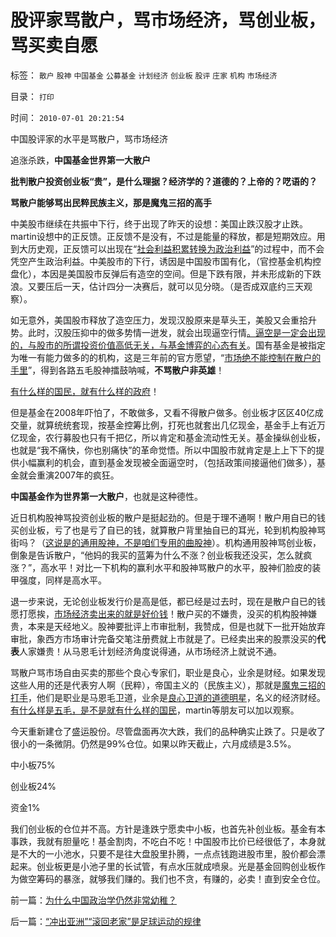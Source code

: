 # 股评家骂散户，骂市场经济，骂创业板，骂买卖自愿

标签： `散户` `股神` `中国基金` `公募基金` `计划经济` `创业板` `股评` `庄家` `机构` `市场经济` 

目录： `打印`

时间： `2010-07-01 20:21:54`

中国股评家的水平是骂散户，骂市场经济

追涨杀跌，**中国基金世界第一大散户**

**批判散户投资创业板“贵”，是什么理据？经济学的？道德的？上帝的？呓语的？**

**骂散户能够骂出民粹民族主义，那是魔鬼三招的高手**



中美股市继续在共振中下行，终于出现了昨天的设想：美国止跌汉股才止跌。martin设想中的正反馈。正反馈不是没有，不过是能量的释放，都是短期效应。用到大历史观，正反馈可以出现在“[社会利益积累转换为政治利益](../../../2010/6/30/人权是民主的最基础因素和政治挂帅.md)”的过程中，而不会凭空产生政治利益。中美股市的下行，诱因是中国股市国有化，（官控基金机构控盘化），本因是美国股市反弹后有造空的空间。但是下跌有限，并未形成新的下跌浪。又要压后一天，估计四分一决赛后，就可以见分晓。（是否成双底约三天观察）。

如无意外，美国股市释放了造空压力，发现汉股原来是草头王，美股又会重拾升势。此时，汉股压抑中的做多势情一迸发，就会出现逼空行情[。逼空是一定会出现的，与股市的所谓投资价值高低无关，与基金博弈的心态有关](../../../2010/6/9/评卢麒元《制高点》.md)。国有基金是被指定为唯一有能力做多的的机构，这是三年前的官方愿望，“[市场绝不能控制在散户的手里](../../../2010/6/23/市场干预：A股机构化和机构散户化.md)”，得到各路五毛股神擂鼓呐喊，**不骂散户非英雄**！

[有什么样的国民，就有什么样的政府](../../../2010/3/3/《大义觉迷录》监督舆论.md)！

但是基金在2008年吓怕了，不敢做多，又看不得散户做多。创业板才区区40亿成交量，就算统统套现，按基金控筹比例，打死也就套出几亿现金，基金手上有近万亿现金，农行募股也只有千把亿，所以肯定和基金流动性无关。基金操纵创业板，也就是“我不痛快，你也别痛快”的革命觉悟。所以中国股市就肯定是上上下下的提供小幅赢利的机会，直到基金发现被全面逼空时，（包括政策间接逼他们做多），基金就会重演2007年的疯狂。

**中国基金作为世界第一大散户**，也就是这种德性。

近日机构股神骂投资创业板的散户是挺起劲的。但是于理不通啊！散户用自已的钱买创业板，亏了也是亏了自已的钱，就算散户背里抽自已的耳光，轮到机构股神骂街吗？（[这说是的通用股神，不是咱们专用的曲股神](../../../2010/6/30/股评家是股神炼成的.md)）。机构通用股神骂创业板，倒象是告诉散户，“他妈的我买的蓝筹为什么不涨？创业板我还没买，怎么就疯涨？”，高水平！对比一下机构的赢利水平和股神骂散户的水平，股神们脸皮的装甲强度，同样是高水平。

退一步来说，无论创业板发行价是高是低，都已经是过去时，现在是散户自已的钱愿打愿挨，[市场经济卖出来的就是好价钱](../../../2010/5/26/指数期货的交换同样创造价值.md)！散户买的不嫌贵，没买的机构股神嫌贵，本来是天经地义。股神要批评上市审批制，我赞成，但是也就下一批开始放弃审批，象西方市场审计完备交笔注册费就上市就是了。已经卖出来的股票没买的**代表**人家嫌贵！从马恩毛计划经济角度说得通，从市场经济上就说不通。

骂散户骂市场自由买卖的那些个良心专家们，职业是良心，业余是财经。如果发现这些人用的还是代表穷人啊（民粹），帝国主义的（民族主义），那就是[魔鬼三招的打手](../../../2010/3/19/魔鬼三招！中国顶得了几招？.md)，他们是职业是马恩毛卫道，业余是[良心卫道的道德明星](../../../2009/9/28/示形于外实侵于内的爱国道德明星.md)，名义的经济财经。[有什么样是五毛，是不是就有什么样的国民](../../../2010/4/15/“反对派”不是“对抗派”.md)，martin等朋友可以加以观察。

今天重新建仓了盛运股份。尽管盘面再次大跌，我们的品种确实止跌了。只是收了很小的一条微阴。仍然是99%仓位。如果以昨天截止，六月成绩是3.5%。

中小板75%

创业板24%

资金1%

我们创业板的仓位并不高。方针是逢跌宁愿卖中小板，也首先补创业板。基金有本事跌，我就有胆量吃！基金割肉，不吃白不吃！中国股市比价已经很低了，本身就是不大的一小池水，只要不是往大盘股里扑腾，一点点钱跑进股市里，股价都会漂起来。创业板更是小池子里的长试管，有点水压就成喷泉。光是基金回购创业板作为做空筹码的暴涨，就够我们赚的。我们也不贪，有赚的，必卖！直到安全仓位。



前一篇：[为什么中国政治学仍然非常幼稚？](../../../2010/6/30/为什么中国政治学仍然非常幼稚？.md)

后一篇：[“冲出亚洲”“滚回老家”是足球运动的规律](../../../2010/7/1/“冲出亚洲”“滚回老家”是足球运动的规律.md)